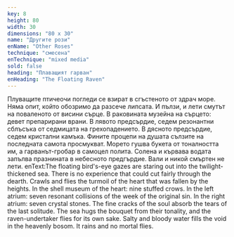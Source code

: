 ```yaml
---
key: 8
height: 80
width: 30
dimensions: "80 x 30"
name: "Другите рози"
enName: "Other Roses"
technique: "смесена"
enTechnique: "mixed media"
sold: false
heading: "Плаващият гарван"
enHeading: "The Floating Raven"
---
```

Плуващите птичеочи погледи се взират в сгъстеното от здрач море. Няма опит, който обозримо да разсече липсата. И пълзи, и лети смутът на поваленото от висини сърце. В раковината музейна на сърцето: девет препарирани врани. В лявото предсърдие, седем резонантни сблъсъка от седмицата на грехопадението. В дясното предсърдие, седем кристални камъка. Фините процепи на душата сълзите на последната самота просмукват. Морето гушва букета от тоналността им, а гарванът-гробар в самоцел полита. Солена и кървава водата запълва празнината в небесното предгърдие. Вали и никой смъртен не лети.
enText:The floating bird's-eye gazes are staring out into the twilight-thickened sea. There is no experience that could cut fairly through the dearth. Crawls and flies the turmoil of the heart that was fallen by the heights. In the shell museum of the heart: nine stuffed crows. In the left atrium: seven resonant collisions of the week of the original sin. In the right atrium: seven crystal stones. The fine cracks of the soul absorb the tears of the last solitude. The sea hugs the bouquet from their tonality, and the raven-undertaker flies for its own sake. Salty and bloody water fills the void in the heavenly bosom. It rains and no mortal flies.

